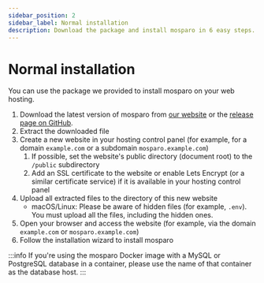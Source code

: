 ```yaml
---
sidebar_position: 2
sidebar_label: Normal installation
description: Download the package and install mosparo in 6 easy steps.
---
```


# Normal installation

You can use the package we provided to install mosparo on your web hosting.

1. Download the latest version of mosparo from [our website](https://mosparo.io/releases/) or the [release page on GitHub](https://github.com/mosparo/mosparo/releases).
2. Extract the downloaded file
3. Create a new website in your hosting control panel (for example, for a domain `example.com` or a subdomain `mosparo.example.com`)
   1. If possible, set the website's public directory (document root) to the `/public` subdirectory
   2. Add an SSL certificate to the website or enable Lets Encrypt (or a similar certificate service) if it is available in your hosting control panel
4. Upload all extracted files to the directory of this new website
   - macOS/Linux: Please be aware of hidden files (for example, `.env`). You must upload all the files, including the hidden ones.
5. Open your browser and access the website (for example, via the domain `example.com` or `mosparo.example.com`)
6. Follow the installation wizard to install mosparo

:::info
If you're using the mosparo Docker image with a MySQL or PostgreSQL database in a container, please use the name of that container as the database host.
:::